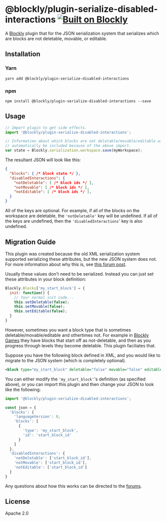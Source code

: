 # @blockly/plugin-serialize-disabled-interactions [![Built on Blockly](https://tinyurl.com/built-on-blockly)](https://github.com/google/blockly)

A [Blockly](https://www.npmjs.com/package/blockly) plugin that for the JSON
serialization system that serializes which are blocks are not deletable,
movable, or editable.

## Installation

### Yarn
```
yarn add @blockly/plugin-serialize-disabled-interactions
```

### npm
```
npm install @blockly/plugin-serialize-disabled-interactions --save
```

## Usage

```js
// Import plugin to get side effects.
import '@blockly/plugin-serialize-disabled-interactions';

// Information about which blocks are not deletable/movable/editable will
// automatically be included because of the above import.
var state = Blockly.serialization.workspace.save(myWorkspace);
```

The resultant JSON will look like this:
```json
{
  "blocks": { /* block state */ },
  "disabledInteractions": {
    "notDeletable": [ /* block ids */ ],
    "notMovable": [ /* block ids */ ],
    "notEditable": [ /* block ids */ ],
  }
}
```

All of the keys are optional. For example, if all of the blocks on the workspace
are deletable, the `'notDeletable'` key will be undefined. If all of the keys
are undefined, then the `'disabledInteractions`' key is also undefined.

## Migration Guide

This plugin was created because the old XML serialization system supported
serializing these attributes, but the new JSON system does not. For more
information about why this is, see [this forum post](https://groups.google.com/g/blockly/c/eP9PXVfCaHs/m/S4rPmwnTAQAJ).

Usually these values don't need to be serialized. Instead you can just set these
attributes in your block definition:
```javascript
Blockly.Blocks['my_start_block'] = {
  init: function() {
    // Your normal init code...
    this.setDeletable(false);
    this.setMovable(false);
    this.setEditable(false);
  }
}
```

However, sometimes you want a block type that is sometimes
deletable/movable/editable and othertimes not. For example in [Blockly Games](https://blockly.games/)
they have blocks that start off as not-deletable, and then as you progress
through levels they become deletable. This plugin faciliates that.

Suppose you have the following block defined in XML, and you would like to
migrate to the JSON system (which is completely optional).
```xml
<block type="my_start_block" deletable="false" movable="false" editable="false"/>
```

You can either modify the `'my_start_block'`'s definition (as specified above),
or you can import this plugin and then change your JSON to look like the
following:
```javascript
import '@blockly/plugin-serialize-disabled-interactions';

const json = {
  'blocks': {
    'languageVersion': 0,
    'blocks': [
      {
        'type': 'my_start_block',
        'id': 'start_block_id'
      }
    ]
  },
  'disabledInteractions': {
    'notDeletable': ['start_block_id'],
    'notMovable': ['start_block_id'],
    'notEditable': ['start_block_id']
  }
}
```

Any questions about how this works can be directed to the [forums](https://groups.google.com/g/blockly).

## License
Apache 2.0
